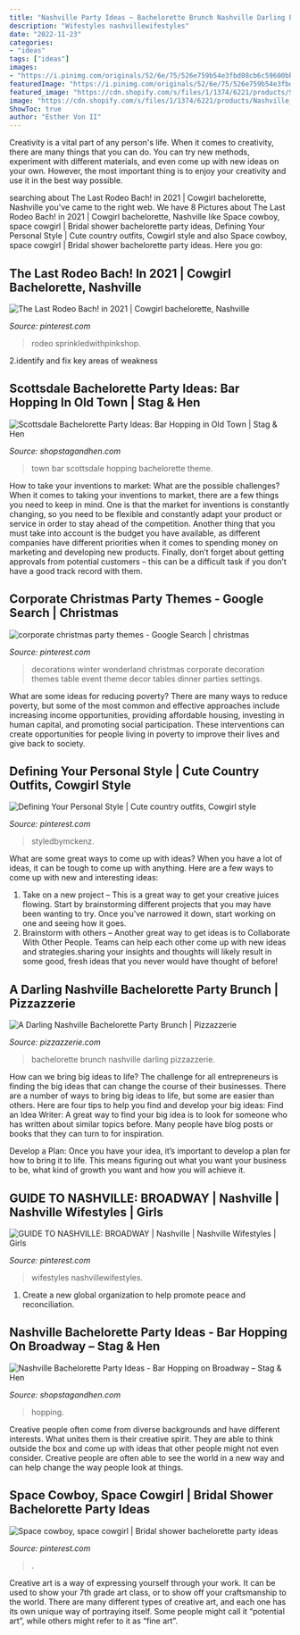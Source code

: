 ```yaml
---
title: "Nashville Party Ideas ~ Bachelorette Brunch Nashville Darling Pizzazzerie"
description: "Wifestyles nashvillewifestyles"
date: "2022-11-23"
categories:
- "ideas"
tags: ["ideas"]
images:
- "https://i.pinimg.com/originals/52/6e/75/526e759b54e3fbd08cb6c59600bbb9d7.jpg"
featuredImage: "https://i.pinimg.com/originals/52/6e/75/526e759b54e3fbd08cb6c59600bbb9d7.jpg"
featured_image: "https://cdn.shopify.com/s/files/1/1374/6221/products/Scottsdale_Bachelorette_Party_Ideas_99b5e884-2cdc-40b8-9c90-77d8b1f698e1_600x600.jpg?v=1560887753"
image: "https://cdn.shopify.com/s/files/1/1374/6221/products/Nashville_Bachelorette_Party_Ideas_-_Broadway_600x600.jpg?v=1547581127"
ShowToc: true
author: "Esther Von II"
---
```



Creativity is a vital part of any person's life. When it comes to creativity, there are many things that you can do. You can try new methods, experiment with different materials, and even come up with new ideas on your own. However, the most important thing is to enjoy your creativity and use it in the best way possible.

	

		
searching about The Last Rodeo Bach! in 2021 | Cowgirl bachelorette, Nashville you've came to the right web. We have 8 Pictures about The Last Rodeo Bach! in 2021 | Cowgirl bachelorette, Nashville like Space cowboy, space cowgirl | Bridal shower bachelorette party ideas, Defining Your Personal Style | Cute country outfits, Cowgirl style and also Space cowboy, space cowgirl | Bridal shower bachelorette party ideas. Here you go:
		
    
## The Last Rodeo Bach! In 2021 | Cowgirl Bachelorette, Nashville

<img loading=lazy src="https://i.pinimg.com/736x/e7/51/61/e751615ba7fd1febaf2d975e7ad04ffd.jpg" onerror="this.onerror=null;this.src='https://tse4.mm.bing.net/th?id=OIP.nIu6PaNQT8IPIDFnyDNIpAHaI4&amp;pid=15.1';" alt="The Last Rodeo Bach! in 2021 | Cowgirl bachelorette, Nashville">

_Source: pinterest.com_

>rodeo sprinkledwithpinkshop. 

	

2.identify and fix key areas of weakness 

    
## Scottsdale Bachelorette Party Ideas: Bar Hopping In Old Town | Stag &amp; Hen

<img loading=lazy src="https://cdn.shopify.com/s/files/1/1374/6221/products/Scottsdale_Bachelorette_Party_Ideas_99b5e884-2cdc-40b8-9c90-77d8b1f698e1_600x600.jpg?v=1560887753" onerror="this.onerror=null;this.src='https://tse4.mm.bing.net/th?id=OIP.jRehOyPXru6TGrU7WuXUNwHaDQ&amp;pid=15.1';" alt="Scottsdale Bachelorette Party Ideas: Bar Hopping in Old Town | Stag &amp; Hen">

_Source: shopstagandhen.com_

>town bar scottsdale hopping bachelorette theme. 

	

How to take your inventions to market: What are the possible challenges?
When it comes to taking your inventions to market, there are a few things you need to keep in mind. One is that the market for inventions is constantly changing, so you need to be flexible and constantly adapt your product or service in order to stay ahead of the competition. Another thing that you must take into account is the budget you have available, as different companies have different priorities when it comes to spending money on marketing and developing new products. Finally, don’t forget about getting approvals from potential customers – this can be a difficult task if you don’t have a good track record with them.

    
## Corporate Christmas Party Themes - Google Search | Christmas

<img loading=lazy src="https://s-media-cache-ak0.pinimg.com/736x/5d/7f/d8/5d7fd8bf1a2e7303fcb7cc5e0bf9ed64.jpg" onerror="this.onerror=null;this.src='https://tse3.mm.bing.net/th?id=OIP.vOi_QrrgsE4EwRyUxTVlxgHaFq&amp;pid=15.1';" alt="corporate christmas party themes - Google Search | christmas">

_Source: pinterest.com_

>decorations winter wonderland christmas corporate decoration themes table event theme decor tables dinner parties settings. 

	

What are some ideas for reducing poverty?
There are many ways to reduce poverty, but some of the most common and effective approaches include increasing income opportunities, providing affordable housing, investing in human capital, and promoting social participation. These interventions can create opportunities for people living in poverty to improve their lives and give back to society.

    
## Defining Your Personal Style | Cute Country Outfits, Cowgirl Style

<img loading=lazy src="https://i.pinimg.com/originals/9a/d0/da/9ad0dad474e876ee53e6c9334ec50143.png" onerror="this.onerror=null;this.src='https://tse3.mm.bing.net/th?id=OIP.i3bXgrKvcMy4kf6_w1Yq4QHaJR&amp;pid=15.1';" alt="Defining Your Personal Style | Cute country outfits, Cowgirl style">

_Source: pinterest.com_

>styledbymckenz. 

	

What are some great ways to come up with ideas?
When you have a lot of ideas, it can be tough to come up with anything. Here are a few ways to come up with new and interesting ideas: 
1. Take on a new project – This is a great way to get your creative juices flowing. Start by brainstorming different projects that you may have been wanting to try. Once you’ve narrowed it down, start working on one and seeing how it goes. 
2. Brainstorm with others – Another great way to get ideas is to Collaborate With Other People. Teams can help each other come up with new ideas and strategies.sharing your insights and thoughts will likely result in some good, fresh ideas that you never would have thought of before! 

    
## A Darling Nashville Bachelorette Party Brunch | Pizzazzerie

<img loading=lazy src="http://pizzazzerie.com/wp-content/uploads/2015/09/nashville-bachelorette-party-brunch-inspiration-5.jpg" onerror="this.onerror=null;this.src='https://tse4.mm.bing.net/th?id=OIP.RMNzl9JKo050RSrr2wcoOQHaLH&amp;pid=15.1';" alt="A Darling Nashville Bachelorette Party Brunch | Pizzazzerie">

_Source: pizzazzerie.com_

>bachelorette brunch nashville darling pizzazzerie. 

	

How can we bring big ideas to life?
The challenge for all entrepreneurs is finding the big ideas that can change the course of their businesses. There are a number of ways to bring big ideas to life, but some are easier than others. Here are four tips to help you find and develop your big ideas:
Find an Idea Writer: A great way to find your big idea is to look for someone who has written about similar topics before. Many people have blog posts or books that they can turn to for inspiration.

Develop a Plan: Once you have your idea, it’s important to develop a plan for how to bring it to life. This means figuring out what you want your business to be, what kind of growth you want and how you will achieve it.

    
## GUIDE TO NASHVILLE: BROADWAY | Nashville | Nashville Wifestyles | Girls

<img loading=lazy src="https://i.pinimg.com/originals/52/6e/75/526e759b54e3fbd08cb6c59600bbb9d7.jpg" onerror="this.onerror=null;this.src='https://tse3.mm.bing.net/th?id=OIP.qe-9Tk6GK4yimEgrlfPhFgHaLH&amp;pid=15.1';" alt="GUIDE TO NASHVILLE: BROADWAY | Nashville | Nashville Wifestyles | Girls">

_Source: pinterest.com_

>wifestyles nashvillewifestyles. 

	

1. Create a new global organization to help promote peace and reconciliation.

    
## Nashville Bachelorette Party Ideas - Bar Hopping On Broadway – Stag &amp; Hen

<img loading=lazy src="https://cdn.shopify.com/s/files/1/1374/6221/products/Nashville_Bachelorette_Party_Ideas_-_Broadway_600x600.jpg?v=1547581127" onerror="this.onerror=null;this.src='https://tse2.mm.bing.net/th?id=OIP.0g-UU4JUG2CoRzWDJ7CT2AHaHa&amp;pid=15.1';" alt="Nashville Bachelorette Party Ideas - Bar Hopping on Broadway – Stag &amp; Hen">

_Source: shopstagandhen.com_

>hopping. 

	

Creative people often come from diverse backgrounds and have different interests. What unites them is their creative spirit. They are able to think outside the box and come up with ideas that other people might not even consider. Creative people are often able to see the world in a new way and can help change the way people look at things.

    
## Space Cowboy, Space Cowgirl | Bridal Shower Bachelorette Party Ideas

<img loading=lazy src="https://i.pinimg.com/originals/c8/c5/d4/c8c5d4eef1ce11129a75143b24610aa5.jpg" onerror="this.onerror=null;this.src='https://tse4.mm.bing.net/th?id=OIP.j4pQCaa-NMbN0yZ4XSG_yAHaJ4&amp;pid=15.1';" alt="Space cowboy, space cowgirl | Bridal shower bachelorette party ideas">

_Source: pinterest.com_

>. 

	

Creative art is a way of expressing yourself through your work. It can be used to show your 7th grade art class, or to show off your craftsmanship to the world. There are many different types of creative art, and each one has its own unique way of portraying itself. Some people might call it “potential art”, while others might refer to it as “fine art”.

